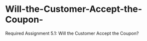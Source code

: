 # Will-the-Customer-Accept-the-Coupon-
Required Assignment 5.1: Will the Customer Accept the Coupon?
